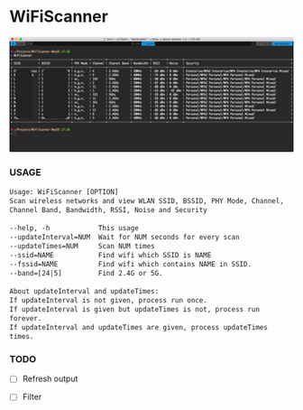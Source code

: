 # WiFiScanner

![demo](https://raw.githubusercontent.com/Zanets/WiFiScanner/master/Demo/demo.jpeg)

### USAGE
```
Usage: WiFiScanner [OPTION]
Scan wireless networks and view WLAN SSID, BSSID, PHY Mode, Channel, Channel Band, Bandwidth, RSSI, Noise and Security

--help, -h            This usage
--updateInterval=NUM  Wait for NUM seconds for every scan
--updateTimes=NUM     Scan NUM times
--ssid=NAME           Find wifi which SSID is NAME
--fssid=NAME          Find wifi which contains NAME in SSID.
--band=[24|5]         Find 2.4G or 5G.

About updateInterval and updateTimes:
If updateInterval is not given, process run once.
If updateInterval is given but updateTimes is not, process run forever.
If updateInterval and updateTimes are given, process updateTimes times.
```

### TODO
- [ ] Refresh output
- [ ] Filter 



